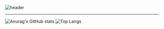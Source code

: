 
<!--
**jwimini/jwimini** is a ✨ _special_ ✨ repository because its `README.md` (this file) appears on your GitHub profile.

Here are some ideas to get you started:

- 🔭 I’m currently working on ...
- 🌱 I’m currently learning ...
- 👯 I’m looking to collaborate on ...
- 🤔 I’m looking for help with ...
- 💬 Ask me about ...
- 📫 How to reach me: ...
- 😄 Pronouns: ...
- ⚡ Fun fact: ...
-->

![header](https://capsule-render.vercel.app/api?type=waving&color=auto&height=300&section=header&text=JIMIN_Lee%20&fontSize=80)




         
<!-- <div align="center">
         
#  🛠<b>Teck<b>🛠 </br></p>
         
<img alt="JavaScript" src="https://img.shields.io/badge/javascript-%23323330.svg?style=for-the-badge&logo=javascript&logoColor=%23F7DF1E"/>&nbsp;<img alt="HTML5" src="https://img.shields.io/badge/html5-%23E34F26.svg?style=for-the-badge&logo=html5&logoColor=white"/>&nbsp;<img alt="CSS3" src="https://img.shields.io/badge/css3-%231572B6.svg?style=for-the-badge&logo=css3&logoColor=white"/>&nbsp;<img alt="Python" src="https://img.shields.io/badge/python-%2314354C.svg?style=for-the-badge&logo=python&logoColor=white"/></br>
<img alt="C" src="https://img.shields.io/badge/c-%2300599C.svg?style=for-the-badge&logo=c&logoColor=white"/>&nbsp;<img alt="Java" src="https://img.shields.io/badge/java-%23ED8B00.svg?style=for-the-badge&logo=java&logoColor=white"/>&nbsp;<img alt="PHP" src="https://img.shields.io/badge/php-%23777BB4.svg?style=for-the-badge&logo=php&logoColor=white"/>&nbsp;<img alt="jQuery" src="https://img.shields.io/badge/jquery-%230769AD.svg?style=for-the-badge&logo=jquery&logoColor=white"/>
</div> -->

----------------------------

![Anurag's GitHub stats](https://github-readme-stats.vercel.app/api?username=jwimini&show_icons=true&theme=vue)
![Top Langs](https://github-readme-stats.vercel.app/api/top-langs/?username=jwimini&layout=compact&theme=vue)
